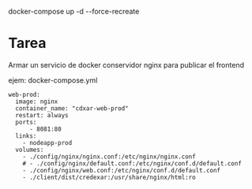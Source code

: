 docker-compose up -d --force-recreate


# Tarea

Armar un servicio de docker conservidor nginx para publicar el frontend

ejem: docker-compose.yml

```
web-prod:
  image: nginx
  container_name: "cdxar-web-prod"
  restart: always
  ports:
      - 8081:80
  links:
    - nodeapp-prod
  volumes:
    - ./config/nginx/nginx.conf:/etc/nginx/nginx.conf
    # - ./config/nginx/default.conf:/etc/nginx/conf.d/default.conf
    - ./config/nginx/web.conf:/etc/nginx/conf.d/default.conf
    - ./client/dist/credexar:/usr/share/nginx/html:ro
```